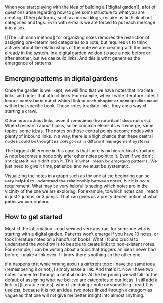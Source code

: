 When you start playing with the idea of building a [[digital garden]], a lot of questions arise regarding how to give some structure to what you are creating. Other platforms, such as normal blogs, require us to think about categories and tags. Even with e-mails we are forced to put each message into a box. 

[[The Luhmann method]] for organizing notes removes the restriction of assigning pre-determined categories to a note, but requires us to think actively about the relationships of the note we are creating with the ones already in the system. In a digital garden we don't place a note before or after another, but we can build links. And this is what generates the emergence of patterns.  

## Emerging patterns in digital gardens
Once the garden is well kept, we will find that we have notes that irradiate links, and notes that attract links. For example, when I write literature notes I keep a central note out of which I link to each chapter or concept discussed within that specific book. These notes irradiate links, they are a way of starting a crawl. 

Other notes attract links, even if sometimes the note itself does not exist. When I research about topics, some common elements will emerge, some topics, some ideas. The notes on those central points become nodes with plenty of inbound links. In a way, there is a high chance that these central nodes could be thought as *categories* in different management systems. 

The biggest difference in this case is that there is no hierarchical structure. A note becomes a node only after other notes point to it. Even if we didn't anticipate it, we didn't plan it. This is what I mean by *emerging* patterns. We just need to give it time, patience, and we must be systematic. 

Visualizing the notes in a graph such as the one at the beginning can be very helpful to understand the relationship between notes, but it is not a requirement. What may be very helpful is seeing which notes are in the vicinity of the one we are exploring. For example, to which notes can I reach in just 2 jumps, or 3 jumps. That can gives us a pretty decent notion of what paths we can explore. 

## How to get started
Most of the information I read seemed very abstract for someone who is starting with a digital garden. Patterns won't emerge if you have 10 notes, or took literature notes on a handful of books. What I found crucial to understand the workflow is to be able to create links to non-existent notes. For example, I can be writing about a topic that triggers an idea I never had before. I make a link even if I know there's nothing on the other end. 

If it happens that while writing abou t a different topic I have the same idea (remembering it or not), I simply make a link. And that's it. Now I have two notes connected through a central node. At the beginning we will fall for the default of assigning what we believe are categories to our ideas. I still add a link to [[literature notes]] when I am doing a note on something I read. It is useless, because it is not an idea, two notes linked through a category as vague as that one will not give me better insight into almost anything. 


